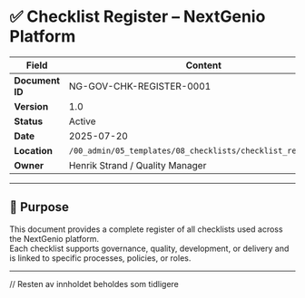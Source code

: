 # ✅ Checklist Register – NextGenio Platform

| Field            | Content                                                    |
|------------------|-------------------------------------------------------------|
| **Document ID**  | NG-GOV-CHK-REGISTER-0001                                    |
| **Version**      | 1.0                                                         |
| **Status**       | Active                                                      |
| **Date**         | 2025-07-20                                                  |
| **Location**     | `/00_admin/05_templates/08_checklists/checklist_register.md` |
| **Owner**        | Henrik Strand / Quality Manager                             |

---

## 🎯 Purpose

This document provides a complete register of all checklists used across the NextGenio platform.  
Each checklist supports governance, quality, development, or delivery and is linked to specific processes, policies, or roles.

---
// Resten av innholdet beholdes som tidligere
